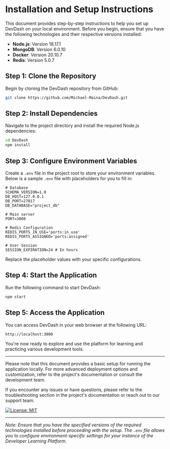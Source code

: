 # Installation and Setup Instructions

This document provides step-by-step instructions to help you set up DevDash on your local environment. Before you begin, ensure that you have the following technologies and their respective versions installed:

- **Node.js**: Version 18.17.1
- **MongoDB**: Version 6.0.10
- **Docker**: Version 20.10.7
- **Redis**: Version 5.0.7

## Step 1: Clone the Repository

Begin by cloning the DevDash repository from GitHub:

```bash
git clone https://github.com/Michael-Maina/DevDash.git
```

## Step 2: Install Dependencies

Navigate to the project directory and install the required Node.js dependencies:

```bash
cd DevDash
npm install
```

## Step 3: Configure Environment Variables

Create a `.env` file in the project root to store your environment variables. Below is a sample `.env` file with placeholders for you to fill in:

```plaintext
# Database
SCHEMA_VERSION=1.0
DB_HOST=127.0.0.1
DB_PORT=27017
DB_DATABASE="project_db"

# Main server
PORT=3000

# Redis Configuration
REDIS_PORTS_IN_USE='ports:in_use'
REDIS_PORTS_ASSIGNED='ports:assigned'

# User Session
SESSION_EXPIRATION=24 # In hours
```

Replace the placeholder values with your specific configurations.

## Step 4: Start the Application

Run the following command to start DevDash:

```bash
npm start
```

## Step 5: Access the Application

You can access DevDash in your web browser at the following URL:

```plaintext
http://localhost:3000
```

You're now ready to explore and use the platform for learning and practicing various development tools.

---

Please note that this document provides a basic setup for running the application locally. For more advanced deployment options and customization, refer to the project's documentation or consult the development team.

If you encounter any issues or have questions, please refer to the troubleshooting section in the project's documentation or reach out to our support team.

[![License: MIT](https://img.shields.io/badge/License-MIT-blue.svg)](link-to-license)

---

*Note: Ensure that you have the specified versions of the required technologies installed before proceeding with the setup. The `.env` file allows you to configure environment-specific settings for your instance of the Developer Learning Platform.*
